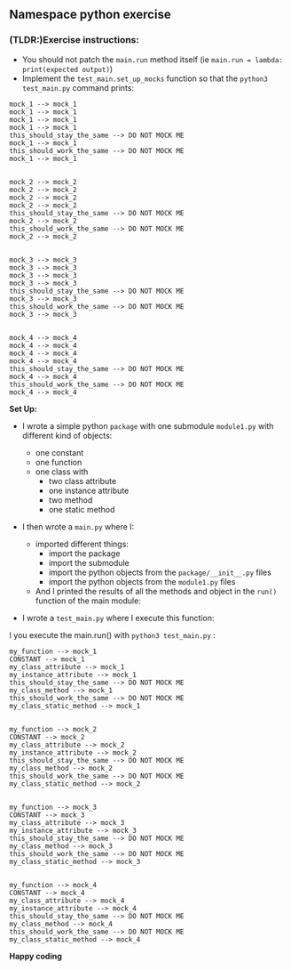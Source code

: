 ## Namespace python exercise

### (TLDR:)Exercise instructions:
- You should not patch the `main.run` method itself (ie `main.run = lambda: print(expected output)`)
- Implement the `test_main.set_up_mocks` function so that the `python3 test_main.py` command prints:

```
mock_1 --> mock_1
mock_1 --> mock_1
mock_1 --> mock_1
mock_1 --> mock_1
this_should_stay_the_same --> DO NOT MOCK ME
mock_1 --> mock_1
this_should_work_the_same --> DO NOT MOCK ME
mock_1 --> mock_1


mock_2 --> mock_2
mock_2 --> mock_2
mock_2 --> mock_2
mock_2 --> mock_2
this_should_stay_the_same --> DO NOT MOCK ME
mock_2 --> mock_2
this_should_work_the_same --> DO NOT MOCK ME
mock_2 --> mock_2


mock_3 --> mock_3
mock_3 --> mock_3
mock_3 --> mock_3
mock_3 --> mock_3
this_should_stay_the_same --> DO NOT MOCK ME
mock_3 --> mock_3
this_should_work_the_same --> DO NOT MOCK ME
mock_3 --> mock_3


mock_4 --> mock_4
mock_4 --> mock_4
mock_4 --> mock_4
mock_4 --> mock_4
this_should_stay_the_same --> DO NOT MOCK ME
mock_4 --> mock_4
this_should_work_the_same --> DO NOT MOCK ME
mock_4 --> mock_4

```


**Set Up:**
- I wrote a simple python `package` with one submodule `module1.py`  with different kind of objects:
    - one constant
    - one function
    - one class with
       - two class attribute
       - one instance attribute
       - two method
       - one static method

- I then wrote a `main.py` where I:
   - imported different things:
      - import the package
      - import the submodule
      - import the python objects from the `package/__init__.py` files
      - import the python objects from the `module1.py` files
   - And I printed the results of all the methods and object in the `run()` function of the main module:

- I wrote a `test_main.py` where I execute this function:

I you execute the main.run() with `python3 test_main.py` :

```
my_function --> mock_1
CONSTANT --> mock_1
my_class_attribute --> mock_1
my_instance_attribute --> mock_1
this_should_stay_the_same --> DO NOT MOCK ME
my_class_method --> mock_1
this_should_work_the_same --> DO NOT MOCK ME
my_class_static_method --> mock_1


my_function --> mock_2
CONSTANT --> mock_2
my_class_attribute --> mock_2
my_instance_attribute --> mock_2
this_should_stay_the_same --> DO NOT MOCK ME
my_class_method --> mock_2
this_should_work_the_same --> DO NOT MOCK ME
my_class_static_method --> mock_2


my_function --> mock_3
CONSTANT --> mock_3
my_class_attribute --> mock_3
my_instance_attribute --> mock_3
this_should_stay_the_same --> DO NOT MOCK ME
my_class_method --> mock_3
this_should_work_the_same --> DO NOT MOCK ME
my_class_static_method --> mock_3


my_function --> mock_4
CONSTANT --> mock_4
my_class_attribute --> mock_4
my_instance_attribute --> mock_4
this_should_stay_the_same --> DO NOT MOCK ME
my_class_method --> mock_4
this_should_work_the_same --> DO NOT MOCK ME
my_class_static_method --> mock_4

```

**Happy coding**
